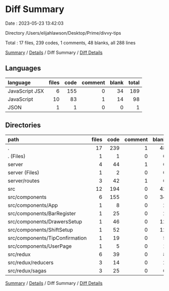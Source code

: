 # Diff Summary

Date : 2023-05-23 13:42:03

Directory /Users/elijahlawson/Desktop/Prime/divvy-tips

Total : 17 files,  239 codes, 1 comments, 48 blanks, all 288 lines

[Summary](results.md) / [Details](details.md) / Diff Summary / [Diff Details](diff-details.md)

## Languages
| language | files | code | comment | blank | total |
| :--- | ---: | ---: | ---: | ---: | ---: |
| JavaScript JSX | 6 | 155 | 0 | 34 | 189 |
| JavaScript | 10 | 83 | 1 | 14 | 98 |
| JSON | 1 | 1 | 0 | 0 | 1 |

## Directories
| path | files | code | comment | blank | total |
| :--- | ---: | ---: | ---: | ---: | ---: |
| . | 17 | 239 | 1 | 48 | 288 |
| . (Files) | 1 | 1 | 0 | 0 | 1 |
| server | 4 | 44 | 1 | 6 | 51 |
| server (Files) | 1 | 2 | 0 | 0 | 2 |
| server/routes | 3 | 42 | 1 | 6 | 49 |
| src | 12 | 194 | 0 | 42 | 236 |
| src/components | 6 | 155 | 0 | 34 | 189 |
| src/components/App | 1 | 8 | 0 | 2 | 10 |
| src/components/BarRegister | 1 | 25 | 0 | 2 | 27 |
| src/components/DrawersSetup | 1 | 46 | 0 | 12 | 58 |
| src/components/ShiftSetup | 1 | 52 | 0 | 12 | 64 |
| src/components/TipConfirmation | 1 | 19 | 0 | 5 | 24 |
| src/components/UserPage | 1 | 5 | 0 | 1 | 6 |
| src/redux | 6 | 39 | 0 | 8 | 47 |
| src/redux/reducers | 3 | 14 | 0 | 2 | 16 |
| src/redux/sagas | 3 | 25 | 0 | 6 | 31 |

[Summary](results.md) / [Details](details.md) / Diff Summary / [Diff Details](diff-details.md)